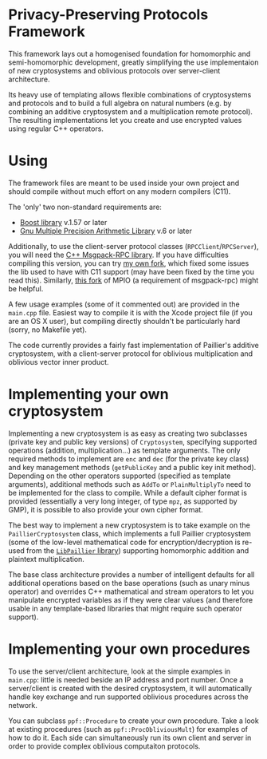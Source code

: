 # Privacy-Preserving Protocols Framework

This framework lays out a homogenised foundation for homomorphic and semi-homomorphic development, greatly simplifying the use implementaion of new cryptosystems and oblivious protocols over server-client architecture.

Its heavy use of templating allows flexible combinations of cryptosystems and protocols and to build a full algebra on natural numbers (e.g. by combining an additive cryptosystem and a multiplication remote protocol). The resulting implementations let you create and use encrypted values using regular C++ operators.

# Using

The framework files are meant to be used inside your own project and should compile without much effort on any modern compilers (C11).

The 'only' two non-standard requirements are:

- [Boost library](http://www.boost.org) v.1.57 or later
- [Gnu Multiple Precision Arithmetic Library](https://gmplib.org) v.6 or later

Additionally, to use the client-server protocol classes (`RPCClient`/`RPCServer`), you will need the [C++ Msgpack-RPC library](https://github.com/jubatus/jubatus-msgpack-rpc/tree/master/cpp). If you have difficulties compiling this version, you can try [my own fork](https://github.com/david-duverle/msgpack-rpc-cpp), which fixed some issues the lib used to have with C11 support (may have been fixed by the time you read this). Similarly, [this fork](https://github.com/david-duverle/mpio) of MPIO (a requirement of msgpack-rpc) might be helpful.

A few usage examples (some of it commented out) are provided in the `main.cpp` file. Easiest way to compile it is with the Xcode project file (if you are an OS X user), but compiling directly shouldn't be particularly hard (sorry, no Makefile yet).

The code currently provides a fairly fast implementation of Paillier's additive cryptosystem, with a client-server protocol for oblivious multiplication and oblivious vector inner product.

# Implementing your own cryptosystem

Implementing a new cryptosystem is as easy as creating two subclasses (private key and public key versions) of `Cryptosystem`, specifying supported operations (addition, multiplication…) as template arguments. The only required methods to implement are `enc` and `dec` (for the private key class) and key management methods (`getPublicKey` and a public key init method). Depending on the other operators supported (specified as template arguments), additional methods such as `AddTo` or `PlainMultiplyTo` need to be implemented for the class to compile. While a default cipher format is provided (essentially a very long integer, of type `mpz`, as supported by GMP), it is possible to also provide your own cipher format.

The best way to implement a new cryptosystem is to take example on the `PaillierCryptosystem` class, which implements a full Paillier cryptosystem (some of the low-level mathematical code for encryption/decryption is re-used from the [`LibPaillier` library](http://acsc.cs.utexas.edu/libpaillier/)) supporting homomorphic addition and plaintext multiplication.

The base class architecture provides a number of intelligent defaults for all additional operations based on the base operations (such as unary minus operator) and overrides C++ mathematical and stream operators to let you manipulate encrypted variables as if they were clear values (and therefore usable in any template-based libraries that might require such operator support).

# Implementing your own procedures

To use the server/client architecture, look at the simple examples in `main.cpp`: little is needed beside an IP address and port number. Once a server/client is created with the desired cryptosystem, it will automatically handle key exchange and run supported oblivious procedures across the network.

You can subclass `ppf::Procedure` to create your own procedure. Take a look at existing procedures (such as `ppf::ProcObliviousMult`) for examples of how to do it. Each side can simultaneously run its own client and server in order to provide complex oblivious computaiton protocols.
